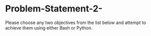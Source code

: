 # Problem-Statement-2-
Please choose any two objectives from the list below and attempt to achieve them using either Bash or Python.
